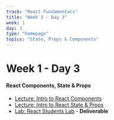 ```yaml
---
track: "React Fundamentals"
title: "Week 3 - Day 3"
week: 1
day: 3
type: "homepage"
topics: "State, Props & Components"
---
```


# Week 1 - Day 3

#### React Components, State & Props
- [Lecture: Intro to React Components](/week-1/day-3/lecture-materials/intro-to-react-components/)
- [Lecture: Intro to React State & Props](/week-1/day-3/lecture-materials/intro-to-react-state-and-props/)
- [Lab: React Students Lab](/week-1/day-3/labs/react-students-lab/) - **Deliverable**